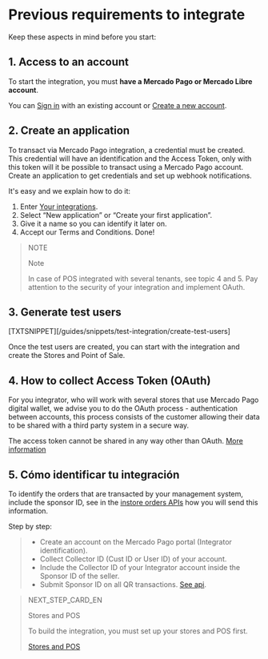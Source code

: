 # Previous requirements to integrate

Keep these aspects in mind before you start:

## 1. Access to an account

To start the integration, you must **have a Mercado Pago or Mercado Libre account**. 

You can [Sign in](https://www.mercadolibre.com/jms/[FAKER][GLOBALIZE][SITE_ID]/lgz/login?platform_id=mp&go=https://www.mercadopago[FAKER][URL][DOMAIN]/developers/en/docs/in-person-payments/qr-code/pre-requisites) with an existing account or [Create a new account](https://www.mercadopago[FAKER][URL][DOMAIN]/hub/registration/landing).

## 2. Create an application

To transact via Mercado Pago integration, a credential must be created. This credential will have an identification and the Access Token, only with this token will it be possible to transact using a Mercado Pago account.
Create an application to get credentials and set up webhook notifications.

It's easy and we explain how to do it:

1. Enter [Your integrations](https://www.mercadopago[FAKER][URL][DOMAIN]/developers/panel/applications).
2. Select “New application” or “Create your first application”.
3. Give it a name so you can identify it later on.
4. Accept our Terms and Conditions. Done!


> NOTE
>
> Note
>
> In case of POS integrated with several tenants, see topic 4 and 5. Pay attention to the security of your integration and implement OAuth.

## 3. Generate test users

[TXTSNIPPET][/guides/snippets/test-integration/create-test-users]

Once the test users are created, you can start with the integration and create the Stores and Point of Sale.

## 4. How to collect Access Token (OAuth)

For you integrator, who will work with several stores that use Mercado Pago digital wallet, we advise you to do the OAuth process - authentication between accounts, this process consists of the customer allowing their data to be shared with a third party system in a secure way.

The access token cannot be shared in any way other than OAuth. [More information](https://www.mercadopago.[FAKER][URL][DOMAIN]/developers/en/docs/qr-code/additional-content/credentials)

## 5. Cómo identificar tu integración

To identify the orders that are transacted by your management system, include the sponsor ID, see in the [instore orders APIs](https://www.mercadopago[FAKER][URL][DOMAIN]/developers/en/reference) how you will send this information.
 
Step by step:

> * Create an account on the Mercado Pago portal (Integrator identification).
> * Collect Collector ID (Cust ID or User ID) of your account.
> * Include the Collector ID of your Integrator account inside the Sponsor ID of the seller.
> * Submit Sponsor ID on all QR transactions. [See api](https://www.mercadopago[FAKER][URL][DOMAIN]/developers/en/reference/instore_orders/_mpmobile_instore_qr_user_id_external_id/post).

> NEXT_STEP_CARD_EN
>
> Stores and POS
>
> To build the integration, you must set up your stores and POS first.
>
> [Stores and POS](https://www.mercadopago[FAKER][URL][DOMAIN]/developers/en/docs/qr-code/stores-pos/introduction)
